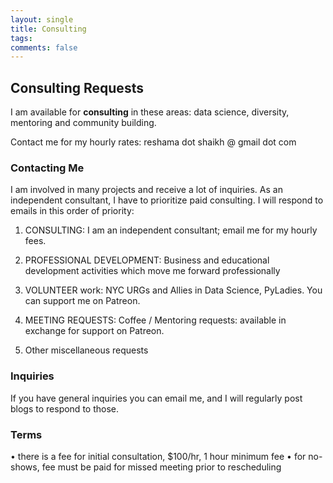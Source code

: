 ```yaml
---
layout: single
title: Consulting
tags: 
comments: false
---
```



## Consulting Requests
I am available for **consulting** in these areas:  data science, diversity, mentoring and community building.  

Contact me for my hourly rates:  reshama dot shaikh @ gmail dot com 

### Contacting Me

I am involved in many projects and receive a lot of inquiries.  As an independent consultant, I have to prioritize paid consulting.  I will respond to emails in this order of priority:

1.  CONSULTING:  I am an independent consultant; email me for my hourly fees.

2.  PROFESSIONAL DEVELOPMENT:  Business and educational development activities which move me forward professionally

3.  VOLUNTEER work:  NYC URGs and Allies in Data Science, PyLadies.  You can support me on Patreon.
 
4.  MEETING REQUESTS:  Coffee / Mentoring requests: available in exchange for support on Patreon.

5.  Other miscellaneous requests

### Inquiries
If you have general inquiries you can email me, and I will regularly post blogs to respond to those.

### Terms
• there is a fee for initial consultation, $100/hr, 1 hour minimum fee
• for no-shows, fee must be paid for missed meeting prior to rescheduling
